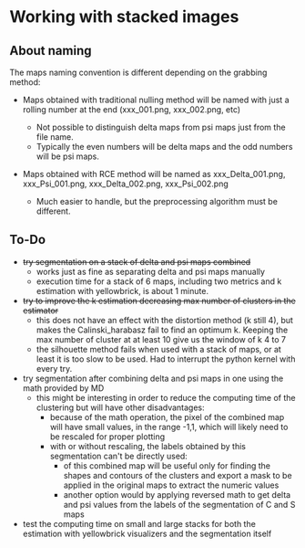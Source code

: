 # Working with stacked images

## About naming

The maps naming convention is different depending on the grabbing method:

- Maps obtained with traditional nulling method will be named with just a rolling number at the end (xxx_001.png, xxx_002.png, etc)
  - Not possible to distinguish delta maps from psi maps just from the file name.
  - Typically the even numbers will be delta maps and the odd numbers will be psi maps.

- Maps obtained with RCE method will be named as xxx_Delta_001.png, xxx_Psi_001.png, xxx_Delta_002.png, xxx_Psi_002.png
  - Much easier to handle, but the preprocessing algorithm must be different.

## To-Do

- ~~try segmentation on a stack of delta and psi maps combined~~
  - works just as fine as separating delta and psi maps manually
  - execution time for a stack of 6 maps, including two metrics and k estimation with yellowbrick, is about 1 minute. 
- ~~try to improve the k estimation decreasing max number of clusters in the estimator~~
  - this does not have an effect with the distortion method (k still 4), but makes the Calinski_harabasz fail to find an optimum k. Keeping the max number of cluster at at least 10 give us the window of k 4 to 7
  - the silhouette method fails when used with a stack of maps, or at least it is too slow to be used. Had to interrupt the python kernel with every try.
- try segmentation after combining delta and psi maps in one using the math provided by MD
  - this might be interesting in order to reduce the computing time of the clustering but will have other disadvantages:
    - because of the math operation, the pixel of the combined map will have small values, in the range -1,1, which will likely need to be rescaled for proper plotting
    - with or without rescaling, the labels obtained by this segmentation can't be directly used:
      - of this combined map will be useful only for finding the shapes and contours of the clusters and export a mask to be applied in the original maps to extract the numeric values
      - another option would by applying reversed math to get delta and psi values from the labels of the segmentation of C and S maps
- test the computing time on small and large stacks for both the estimation with yellowbrick visualizers and the segmentation itself